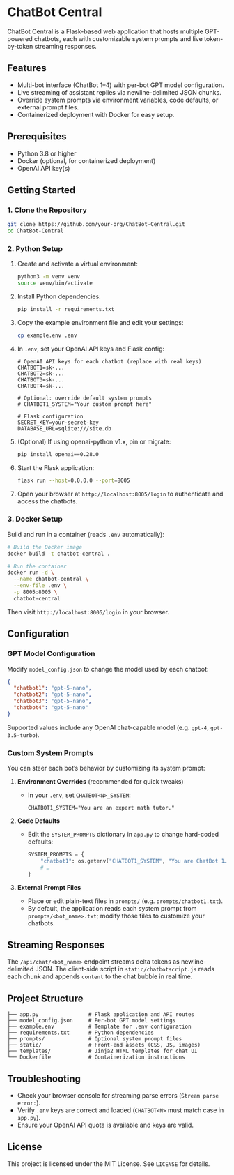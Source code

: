 # ChatBot Central

ChatBot Central is a Flask-based web application that hosts multiple GPT-powered chatbots,
each with customizable system prompts and live token-by-token streaming responses.

## Features
- Multi-bot interface (ChatBot 1–4) with per-bot GPT model configuration.
- Live streaming of assistant replies via newline-delimited JSON chunks.
- Override system prompts via environment variables, code defaults, or external prompt files.
- Containerized deployment with Docker for easy setup.

## Prerequisites
- Python 3.8 or higher
- Docker (optional, for containerized deployment)
- OpenAI API key(s)

## Getting Started

### 1. Clone the Repository
```bash
git clone https://github.com/your-org/ChatBot-Central.git
cd ChatBot-Central
```

### 2. Python Setup
1. Create and activate a virtual environment:
   ```bash
   python3 -m venv venv
   source venv/bin/activate
   ```
2. Install Python dependencies:
   ```bash
   pip install -r requirements.txt
   ```
3. Copy the example environment file and edit your settings:
   ```bash
   cp example.env .env
   ```
4. In `.env`, set your OpenAI API keys and Flask config:
   ```dotenv
   # OpenAI API keys for each chatbot (replace with real keys)
   CHATBOT1=sk-...
   CHATBOT2=sk-...
   CHATBOT3=sk-...
   CHATBOT4=sk-...

   # Optional: override default system prompts
   # CHATBOT1_SYSTEM="Your custom prompt here"

   # Flask configuration
   SECRET_KEY=your-secret-key
   DATABASE_URL=sqlite:///site.db
   ```
5. (Optional) If using openai-python v1.x, pin or migrate:
   ```bash
   pip install openai==0.28.0
   ```
6. Start the Flask application:
   ```bash
   flask run --host=0.0.0.0 --port=8005
   ```
7. Open your browser at `http://localhost:8005/login` to authenticate and access the chatbots.

### 3. Docker Setup
Build and run in a container (reads `.env` automatically):
```bash
# Build the Docker image
docker build -t chatbot-central .

# Run the container
docker run -d \
  --name chatbot-central \
  --env-file .env \
  -p 8005:8005 \
  chatbot-central
```
Then visit `http://localhost:8005/login` in your browser.

## Configuration

### GPT Model Configuration
Modify `model_config.json` to change the model used by each chatbot:
```json
{
  "chatbot1": "gpt-5-nano",
  "chatbot2": "gpt-5-nano",
  "chatbot3": "gpt-5-nano",
  "chatbot4": "gpt-5-nano"
}
```
Supported values include any OpenAI chat-capable model (e.g. `gpt-4`, `gpt-3.5-turbo`).

### Custom System Prompts
You can steer each bot’s behavior by customizing its system prompt:

1. **Environment Overrides** (recommended for quick tweaks)
   - In your `.env`, set `CHATBOT<N>_SYSTEM`:
     ```dotenv
     CHATBOT1_SYSTEM="You are an expert math tutor."
     ```

2. **Code Defaults**
   - Edit the `SYSTEM_PROMPTS` dictionary in `app.py` to change hard-coded defaults:
     ```python
     SYSTEM_PROMPTS = {
         "chatbot1": os.getenv("CHATBOT1_SYSTEM", "You are ChatBot 1…"),
         # …
     }
     ```

3. **External Prompt Files**
   - Place or edit plain-text files in `prompts/` (e.g. `prompts/chatbot1.txt`).
   - By default, the application reads each system prompt from `prompts/<bot_name>.txt`; modify those files to customize your chatbots.

## Streaming Responses
The `/api/chat/<bot_name>` endpoint streams delta tokens as newline-delimited JSON.
The client-side script in `static/chatbotscript.js` reads each chunk and appends `content` to the chat bubble in real time.

## Project Structure
```
├── app.py                # Flask application and API routes
├── model_config.json     # Per-bot GPT model settings
├── example.env           # Template for .env configuration
├── requirements.txt      # Python dependencies
├── prompts/              # Optional system prompt files
├── static/               # Front-end assets (CSS, JS, images)
├── templates/            # Jinja2 HTML templates for chat UI
└── Dockerfile            # Containerization instructions
```

## Troubleshooting
- Check your browser console for streaming parse errors (`Stream parse error:`).
- Verify `.env` keys are correct and loaded (`CHATBOT<N>` must match case in `app.py`).
- Ensure your OpenAI API quota is available and keys are valid.

## License
This project is licensed under the MIT License. See `LICENSE` for details.
